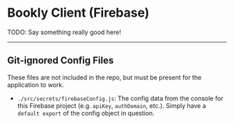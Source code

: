 # Bookly Client (Firebase)

TODO: Say something really good here!

---

## Git-ignored Config Files

These files are not included in the repo, but must be present for the application to work.

- `./src/secrets/firebaseConfig.js`: The config data from the console for this Firebase project (e.g. `apiKey`, `authDomain`, etc.). Simply have a `default export` of the config object in question.
